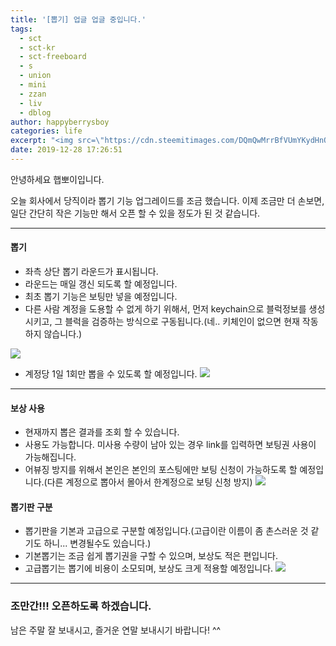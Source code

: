 ```yaml
---
title: '[뽑기] 업글 업글 중입니다.'
tags:
  - sct
  - sct-kr
  - sct-freeboard
  - s
  - union
  - mini
  - zzan
  - liv
  - dblog
author: happyberrysboy
categories: life
excerpt: "<img src=\"https://cdn.steemitimages.com/DQmQwMrrBfVUmYKydHnQB9xYSsDZEiyd9RmfREnT1QpwoDA/image.png\" />\r\n안녕하세요 햅뽀이입니다.  오늘 회사에서 당직이라 뽑기 기능 업그레이드를 조금 했습니다. 이제 조금만 더 손보면, 일단 간단히 작은 기능만 해서 오픈 할 수 있을 정도가 된 것 같습니다.  ___  #### 뽑기 - 좌측 상단 뽑기 라운드가 표시됩니다. - 라운드는 매일 갱신 되도록 할 예정입니다. - 최초 뽑기 기능은 보팅만 넣을 예정입니다. - 다른 사....."
date: 2019-12-28 17:26:51
---
```


안녕하세요 햅뽀이입니다.

오늘 회사에서 당직이라 뽑기 기능 업그레이드를 조금 했습니다.
이제 조금만 더 손보면, 일단 간단히 작은 기능만 해서 오픈 할 수 있을 정도가 된 것 같습니다.

___

#### 뽑기
- 좌측 상단 뽑기 라운드가 표시됩니다.
- 라운드는 매일 갱신 되도록 할 예정입니다.
- 최초 뽑기 기능은 보팅만 넣을 예정입니다.
- 다른 사람 계정을 도용할 수 없게 하기 위해서, 먼저 keychain으로 블럭정보를 생성시키고, 그 블럭을 검증하는 방식으로 구동됩니다.(네.. 키체인이 없으면 현재 작동하지 않습니다.)

![](https://cdn.steemitimages.com/DQmQwMrrBfVUmYKydHnQB9xYSsDZEiyd9RmfREnT1QpwoDA/image.png)

- 계정당 1일 1회만 뽑을 수 있도록 할 예정입니다.
![](https://cdn.steemitimages.com/DQmdMzuMMb1BS1bvUvxEUvEiSqi7P8J1218BnYdKEi35yoJ/image.png)

___


#### 보상 사용
- 현재까지 뽑은 결과를 조회 할 수 있습니다.
- 사용도 가능합니다.  미사용 수량이 남아 있는 경우 link를 입력하면 보팅권 사용이 가능해집니다.
- 어뷰징 방지를 위해서 본인은 본인의 포스팅에만 보팅 신청이 가능하도록 할 예정입니다.(다른 계정으로 뽑아서 몰아서 한계정으로 보팅 신청 방지)
![](https://cdn.steemitimages.com/DQmf7aAP2QS7DSWcLogpvwKi8332ikHQjB4ysd3uyBV12W9/image.png)


#### 뽑기판 구분
- 뽑기판을 기본과 고급으로 구분할 예정입니다.(고급이란 이름이 좀 촌스러운 것 같기도 하니... 변경될수도 있습니다.)
- 기본뽑기는 조금 쉽게 뽑기권을 구할 수 있으며, 보상도 적은 편입니다.
- 고급뽑기는 뽑기에 비용이 소모되며, 보상도 크게 적용할 예정입니다.
![](https://cdn.steemitimages.com/DQmcm4zPeP883w9ek5BxunnjyMahGc52BsksT1htzAu41kE/image.png)

___


### 조만간!!! 오픈하도록 하겠습니다. 

남은 주말 잘 보내시고, 즐거운 연말 보내시기 바랍니다! ^^